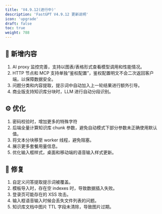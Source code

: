 ```yaml
---
title: 'V4.9.12(进行中)'
description: 'FastGPT V4.9.12 更新说明'
icon: 'upgrade'
draft: false
toc: true
weight: 788
---
```


## 🚀 新增内容

1. AI proxy 监控完善，支持以图表/表格形式查看模型调用和性能情况。
2. HTTP 节点和 MCP 支持单独“鉴权配置”，鉴权配置明文不会二次返回客户端，以保障数据安全。
3. 问题分类和内容提取，提示词中自动加入上一轮结果进行额外引导。
4. 商业版支持知识库分块时，LLM 进行自动分段识别。

## ⚙️ 优化

1. 密码校验时，增加更多的特殊字符
2. 后端全量计算知识库 chunk 参数，避免自动模式下部分参数未正确使用默认值。
3. 将文本分块移至 worker 线程，避免阻塞。
4. 展示更多套餐用量信息。
5. 优化输入框样式，桌面和移动端的语音输入样式更新。

## 🐛 修复

1. 自定义问答提取提示词被覆盖。
2. 模板导入时，存在空 indexes 时，导致数据插入失败。
3. 登录页可能存在的 XSS 攻击。
4. 输入框语音输入时候会丢失文件列表的问题。
5. 知识库文档中图片 TTL 字段未清除，导致图片过期。